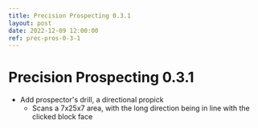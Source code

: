 ```yaml
---
title: Precision Prospecting 0.3.1
layout: post
date: 2022-12-09 12:00:00
ref: prec-pros-0-3-1
---
```


# Precision Prospecting 0.3.1

- Add prospector's drill, a directional propick
    - Scans a 7x25x7 area, with the long direction being in line with the clicked block face
